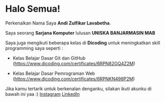 # Halo Semua!

Perkenalkan Nama Saya **Andi Zulfikar Lavabetha**.

Saya seorang **Sarjana Komputer** lulusan **UNISKA BANJARMASIN MAB**

Saya juga mengikuti beberapa kelas di **Dicoding** untuk meningkatkan skill programming saya seperti :

  * Kelas Belajar Dasar Git dan GitHub
    (https://www.dicoding.com/certificates/6RPN82GQ4Z2M)

  * Kelas Belajar Dasar Pemrograman Web
    (https://www.dicoding.com/certificates/6RPNKN498P2M)
    
Jika kamu tertarik untuk berkenalan denganku, silakan ikuti akunku di bawah ini yaa :)
[Instagram](https://www.instagram.com/andizulfikaraco/)
[LinkedIn](https://www.linkedin.com/in/andi-zulfikar-543982229/)
